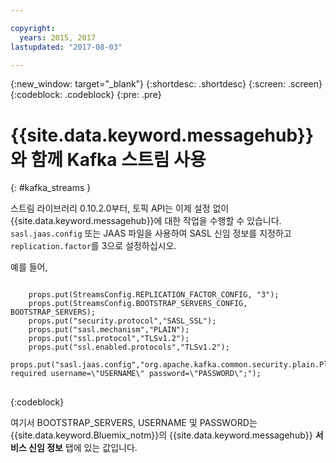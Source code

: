 ```yaml
---

copyright:
  years: 2015, 2017
lastupdated: "2017-08-03"

---
```


{:new_window: target="_blank"}
{:shortdesc: .shortdesc}
{:screen: .screen}
{:codeblock: .codeblock}
{:pre: .pre}

# {{site.data.keyword.messagehub}}와 함께 Kafka 스트림 사용
{: #kafka_streams }

스트림 라이브러리 0.10.2.0부터, 토픽 API는 이제 설정 없이 {{site.data.keyword.messagehub}}에 대한 작업을 수행할 수 있습니다. <code>sasl.jaas.config</code> 또는 JAAS 파일을 사용하여 SASL 신임 정보를 지정하고 <code>replication.factor</code>를 3으로 설정하십시오.

예를 들어, 

<pre>
<code>
    props.put(StreamsConfig.REPLICATION_FACTOR_CONFIG, "3");
    props.put(StreamsConfig.BOOTSTRAP_SERVERS_CONFIG, BOOTSTRAP_SERVERS);
    props.put("security.protocol","SASL_SSL");
    props.put("sasl.mechanism","PLAIN");
    props.put("ssl.protocol","TLSv1.2");
    props.put("ssl.enabled.protocols","TLSv1.2");
    props.put("sasl.jaas.config","org.apache.kafka.common.security.plain.PlainLoginModule required username=\"USERNAME\" password=\"PASSWORD\";");
</code>
</pre>
{:codeblock}

여기서 BOOTSTRAP_SERVERS, USERNAME 및 PASSWORD는 {{site.data.keyword.Bluemix_notm}}의 {{site.data.keyword.messagehub}} **서비스 신임 정보** 탭에 있는 값입니다.

<!--
new topic that includes content from existing topics about samples and migration
-->
